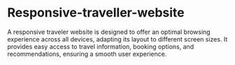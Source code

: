 # Responsive-traveller-website
A responsive traveler website is designed to offer an optimal browsing experience across all devices, adapting its layout to different screen sizes. It provides easy access to travel information, booking options, and recommendations, ensuring a smooth user experience. 
